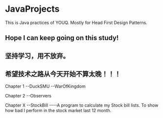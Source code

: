 # JavaProjects
This is Java practices of YOUQ. Mostly for Head First Design Patterns.

## Hope I can keep going on this study!
## 坚持学习，用不放弃。
## 希望技术之路从今天开始不算太晚！！！

Chapter 1
--DuckSMU
--WarOfKingdom

Chapter 2
--Observers


Chapter X
--StockBill
----A program to calculate my Stock bill lists. To show how bad I perform in the stock market last 12 month.

